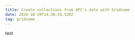 ```yaml
---
title: Create collections from API's data with Gridsome
date: 2020-10-29T14:38:33.520Z
tag: gridsome
---
```

test